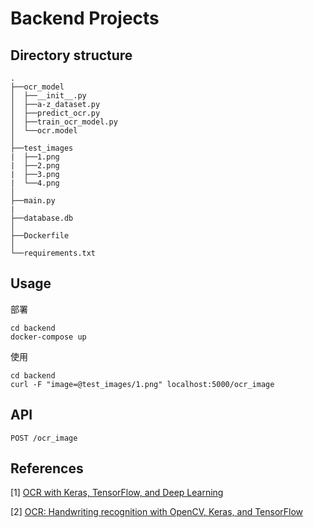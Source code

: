 # Backend Projects


## Directory structure

```plain
.
├──ocr_model
│  ├──__init__.py
│  ├──a-z_dataset.py
│  ├──predict_ocr.py
│  ├──train_ocr_model.py
│  └──ocr.model
│
├──test_images
|  ├──1.png
|  ├──2.png
|  ├──3.png
|  └──4.png
│
├──main.py
|
├──database.db
│
├──Dockerfile
│
└──requirements.txt
```

## Usage

部署
```shell
cd backend
docker-compose up
```

使用
```shell
cd backend
curl -F "image=@test_images/1.png" localhost:5000/ocr_image
```

## API

```shell
POST /ocr_image
```

## References
[1] [OCR with Keras, TensorFlow, and Deep Learning](https://www.pyimagesearch.com/2020/08/17/ocr-with-keras-tensorflow-and-deep-learning/)

[2] [OCR: Handwriting recognition with OpenCV, Keras, and TensorFlow](https://www.pyimagesearch.com/2020/08/24/ocr-handwriting-recognition-with-opencv-keras-and-tensorflow/)